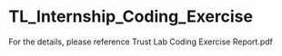 # TL_Internship_Coding_Exercise
For the details, please reference Trust Lab Coding Exercise Report.pdf
